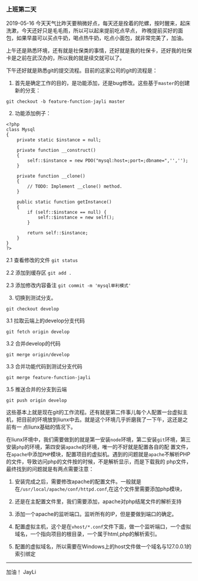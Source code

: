 ### 上班第二天

2019-05-16 今天天气比昨天要稍微好点，每天还是拴着的陀螺，按时醒来，起床洗漱，今天还好只是毛毛雨，所以可以起来提前吃点早点，
昨晚提前买好的面包，如果早晨可以买点牛奶，喝点热牛奶，吃点小面包，就非常完美了，加油。

上午还是熟悉环境，还有就是社保类的事情，还好就是我的社保卡，还好我的社保卡是之前在武汉办的，所以我的就是续交就可以了。

下午还好就是熟悉git的提交流程。目前的这家公司的git的流程是：

1. 首先是确定工作的目的，是功能添加，还是bug修改。这些基于`master`的创建新的分支：

```git
git checkout -b feature-function-jayli master
```

2. 功能添加例子：

```git
<?php
class Mysql
{
    private static $instance = null;

    private function __construct()
    {
        self::$instance = new PDO("mysql:host=;port=;dbname=",'','');
    }

    private function __clone()
    {
        // TODO: Implement __clone() method.
    }

    public static function getInstance()
    {
        if (self::$instance == null) {
            self::$instance = new self();
        }

        return self::$instance;
    }
}
?>
```

2.1 查看修改的文件 `git status`

2.2 添加到缓存区 `git add .`

2.3 添加修改内容备注 `git commit -m 'mysql单利模式'`

3. 切换到测试分支。

```git
git checkout develop
```

3.1 拉取云端上的develop分支代码

```git
git fetch origin develop
```

3.2 合并develop的代码

```git
git merge origin/develop
```

3.3 合并功能代码到测试分支代码

```git
git merge feature-function-jayli
```

3.5 推送合并的分支到云端

```git
git push origin develop
```

这些基本上就是现在git的工作流程。还有就是第二件事儿每个人配置一台虚拟主机，把目前的环境放到liunx中去。就是这个环境几乎折磨我了一下午，这还是之前有一
点liunx基础的情况下。

在liunx环境中，我们需要做到的就是第一安装`node`环境，第二安装`git`环境，第三安装`php`的环境，第四安装`apache`的环境，唯一的不好就是配置各自的配
置文件，在`apache`中添加`PHP`模块，配置项目的虚拟机。遇到的问题就是`apache`不解析PHP的文件，导致访问php的文件按的时候，不是解析显示，而是下载我的
php文件，最终找到的问题就是有两点需要注意：

1. 安装完成之后，需要修改apache的配置文件。一般就是在`/usr/local/apache/conf/httpd.conf`,在这个文件里需要添加php模块，

2. 还是在主配置文件里，我们需要添加，apache对php结尾文件的解析支持

3. 添加一个apache的监听端口。监听所有的IP，但是要做到端口的确定。

4. 配置虚拟主机，这个是在`vhost/*.conf`文件下面，做一个监听端口，一个虚拟域名，一个指向项目的根目录，一个属于html,php的解析索引。

5. 配置的虚拟域名，所以需要在Windows上的host文件做一个域名与127.0.0.1的索引绑定


**************

加油！ JayLi